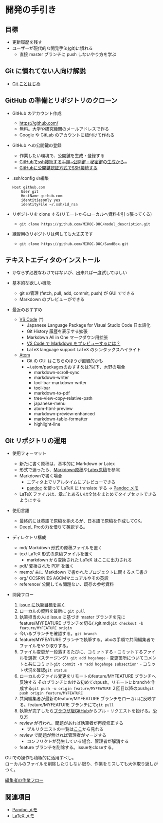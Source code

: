 # 開発の手引き

## 目標

- 更新履歴を残す
- ユーザーが現代的な開発手法(git)に慣れる
  - 直接 master ブランチに push しないやり方を学ぶ

## Git に慣れてない人向け解説

- [Git ことはじめ](./git.md)

## GitHub の準備とリポジトリのクローン

- GitHub のアカウント作成

  - https://github.com/
  - 無料。大学や研究機関のメールアドレスで作る
  - Google や GitLab のアカウントに紐付けて作れる

- GitHub  への公開鍵の登録
  - 作業したい環境で、公開鍵を生成・登録する
  - [GitHubでssh接続する手順~公開鍵・秘密鍵の生成から~](https://qiita.com/shizuma/items/2b2f873a0034839e47ce)
  - [GitHubに公開鍵認証方式でSSH接続する](https://hacknote.jp/archives/56523/)
- .ssh/config の編集

  ```ssh:config
  Host github.com
      User git
      HostName github.com
      identitiesonly yes
      identityFile ~/.ssh/id_rsa
  ```

- リポジトリを clone する(リモートからローカルへ資料を引っ張ってくる)
  - `git clone https://github.com/MIROC-DOC/model_description.git`

- 練習用のリポジトリは何しても大丈夫です
  - `git clone https://github.com/MIROC-DOC/SandBox.git`

## テキストエディタのインストール

- かならず必要なわけではないが、出来れば一度試してほしい

- 基本的な欲しい機能

  - git の管理 (fetch, pull, add, commit, push) が GUI でできる
  - Markdown のプレビューができる

- 最近のおすすめ
  - [VS Code](https://azure.microsoft.com/ja-jp/products/visual-studio-code/) (\*)
    - Japanese Language Package for Visual Studio Code 日本語化
    - Git History 履歴を表示する拡張
    - Markdown All in One マークダウン用拡張
    - [VS Code で Markdown をプレビューするには？](https://www.atmarkit.co.jp/ait/articles/1804/20/news030.html)
    - LaTeX language support LaTeX のシンタックスハイライト
  - [Atom](https://atom.io/)
    - Git の GUI はこちらのほうが直観的かも
    - ~/.atom/packagesのおすすめは?以下、木野の場合
      - markdown-scroll-sync
      - markdown-writer
      - tool-bar-markdown-writer
      - tool-bar
      - markdown-to-pdf
      - tree-view-copy-relative-path
      - japanese-menu
      - atom-html-preview
      - markdown-preview-enhanced
      - markdown-table-formatter
      - highlight-line

## Git リポジトリの運用

- 使用フォーマット

  - 新たに書く原稿は、基本的に Markdown or Latex
  - 形式で迷ったら、[Markdown原稿](./org/md_en/)や[Latex原稿](./org/tex_en/)を参照
  - Markdownで書く場合
    - エディタ上でリアルタイムにプレビューできる
    - [pandoc](https://pandoc.org/) を使って LaTeX に translate する → [Pandoc メモ](./pandoc.md)
  - LaTeX ファイルは、章ごとあるいは全体をまとめてタイプセットできるようにする

- 使用言語

  - 最終的には英語で原稿を揃えるが、日本語で原稿を作成してOK。
  - DeepL Proの力を借りて英訳する。

- ディレクトリ構成

  - md/ Markdown 形式の原稿ファイルを置く
  - tex/ LaTeX 形式の原稿ファイルを置く
    - markdown から変換された LaTeX はここに出力される
  - pdf/ 変換された PDF を置く
  - memo/ 主に Markdown で書かれたプロジェクトに関するメモ書き
  - org/ CCSR/NIES AGCMマニュアルやその英訳
  - reference/ 公開しても問題ない、既存の参考資料

- 開発フロー

  1. [issue に執筆目標を書く](https://github.com/MIROC-DOC/model_description/issues)
  2. ローカルの資料を最新に `git pull`
  3. 執筆担当の人は issue に基づき master ブランチを元に feature/MYFEATURE ブランチを切る(./git.md)`git checkout -b feature/MYFEATURE origin`
  - 今いるブランチを確認する。`git branch`
  4. feature/MYFEATURE ブランチで執筆する。abcの手順で共同編集者でファイルをやり取りする。
    1. ファイル変更が一段落するたびに、コミットする
      - コミットするファイルを選択（ステージング）`git add hogehoge`
      - 変更箇所についてコメントと共にコミット`git commit -m "add hogehoge subsection"`
      - コミット状況を確認`git status`
    2. ローカルのファイル変更をリモートのfeature/MYFEATURE ブランチへ反映する  そのブランチにおける初めてのpush。リモートにbranchを作成する`git push -u origin feature/MYFEATURE`  ２回目以降のpush`git push origin feature/MYFEATURE`
    3. 共同編集者が最新のfeature/MYFEATURE ブランチをローカルに反映する。feature/MYFEATURE ブランチにて`git pull`
  5. 執筆が完了したら[ブラウザ版GitHub](https://github.com/MIROC-DOC/model_description)からプル・リクエストを投げる。[やり方](https://docs.github.com/ja/github/collaborating-with-issues-and-pull-requests/creating-a-pull-request#creating-the-pull-request)
  - review が行われ、問題があれば執筆者が再度修正する
    - プルリクエストの一覧は[ここ](https://github.com/pulls)から見れる
  - review で問題が無ければ管理者がマージする
    - コンフリクトが発生している場合、管理者が解消する
  - feature ブランチを削除する。issueをcloseする。

GUIでの操作も積極的に活用すべし。  
ローカルのファイルを削除したりしない限り、作業をミスしても大体取り返しがつく。

[編集者の作業フロー](../assets/memo_develop_GitHub_flow.png)

## 関連項目

- [Pandoc メモ](./pandoc.md)
- [LaTeX メモ](./latex.md)
